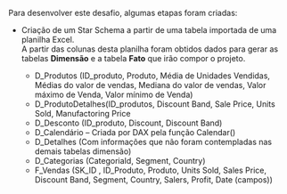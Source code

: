 
<p>Para desenvolver este desafio, algumas etapas foram criadas:</p>

<ul>
  <li>Criação de um Star Schema a partir de uma tabela importada de uma planilha Excel.</li>
  A partir das colunas desta planilha foram obtidos dados para gerar as tabelas <b>Dimensão</b> e a tabela <b>Fato</b> que irão compor o projeto.
  <br>
  <ul>
    <li>D_Produtos (ID_produto, Produto, Média de Unidades Vendidas, Médias do valor de vendas, Mediana do valor de vendas, Valor máximo de Venda, Valor mínimo de Venda)</li>
    <li>D_ProdutoDetalhes(ID_produtos, Discount Band, Sale Price, Units Sold, Manufactoring Price</li>
    <li>D_Desconto (ID_produto, Discount, Discount Band)</li>
    <li>D_Calendário – Criada por DAX pela função Calendar()</li>
    <li>D_Detalhes (Com informações que não foram contempladas nas demais tabelas dimensão)</li>
    <li>D_Categorias (CategoriaId, Segment, Country)</li>
    <li>F_Vendas (SK_ID , ID_Produto, Produto, Units Sold, Sales Price, Discount Band, Segment, Country, Salers, Profit, Date (campos))</li>    
  </ul>
</ul>




